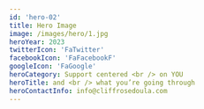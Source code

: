 ```yaml
---
id: 'hero-02'
title: Hero Image
image: /images/hero/1.jpg
heroYear: 2023
twitterIcon: 'FaTwitter'
facebookIcon: 'FaFacebookF'
googleIcon: 'FaGoogle'
heroCategory: Support centered <br /> on YOU
heroTitle: and <br /> what you’re going through
heroContactInfo: info@cliffrosedoula.com
---
```

